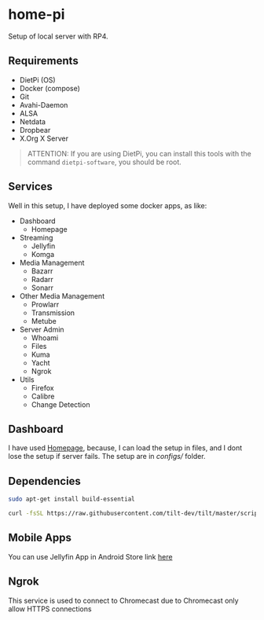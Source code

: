 # home-pi

Setup of local server with RP4.

## Requirements
- DietPi (OS)
- Docker (compose)
- Git
- Avahi-Daemon
- ALSA
- Netdata
- Dropbear
- X.Org X Server

> ATTENTION: If you are using DietPi, you can install this tools with the command  `dietpi-software`, you should be root.
 
## Services
Well in this setup, I have deployed some docker apps, as like:
- Dashboard
    - Homepage
- Streaming
    - Jellyfin
    - Komga
- Media Management
    - Bazarr
    - Radarr
    - Sonarr
- Other Media Management
    - Prowlarr
    - Transmission
    - Metube
- Server Admin
    - Whoami
    - Files
    - Kuma
    - Yacht
    - Ngrok
- Utils
    - Firefox
    - Calibre
    - Change Detection

## Dashboard
I have used [Homepage](https://github.com/benphelps/homepage), because, I can load the setup in files, and I dont lose the setup if server fails. The setup are in *configs/* folder.

## Dependencies
```bash
sudo apt-get install build-essential

curl -fsSL https://raw.githubusercontent.com/tilt-dev/tilt/master/scripts/install.sh | bash
```
## Mobile Apps
You can use Jellyfin App in Android Store link [here](https://play.google.com/store/apps/details?id=org.jellyfin.androidtv&hl=es_419&gl=US&pli=1)

## Ngrok
This service is used to connect to Chromecast due to Chromecast only allow HTTPS connections
